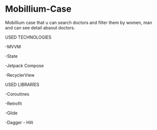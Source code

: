 # Mobillium-Case

Mobillium case that u can search doctors and filter them by women, man and can see detail abaout doctors.

USED TECHNOLOGIES

-MVVM

-State

-Jetpack Compose

-RecyclerView

USED LIBRARİES

-Coroutines

-Retrofit

-Glide

-Dagger - Hilt
